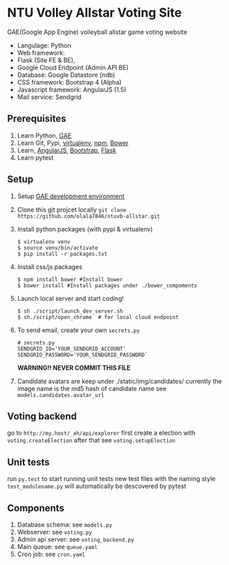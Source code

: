 # NTU Volley Allstar Voting Site
GAE(Google App Engine) volleyball allstar game voting website

* Langulage: Python
* Web framework:
 * Flask (Site FE & BE),
 * Google Cloud Endpoint (Admin API BE)
* Database: Google Datastore (ndb)
* CSS framework: Bootstrap 4 (Alpha)
* Javascript framework: AngularJS (1.5)
* Mail service: Sendgrid

## Prerequisites
1. Learn Python, [GAE][GAE]
2. Learn Git, Pypi, [virtualenv][virtualenv], [npm][npm], [Bower][Bower]
3. Learn, [AngularJS][AngularJS], [Bootstrap][Bootstrap], [Flask][Flask]
4. Learn pytest

## Setup
1. Setup [GAE development environment][GAE_PYTHON]
2. Clone this git projcet locally `git clone https://github.com/olala7846/ntuvb-allstar.git`
3. Install python packages (with pypi & virtualenv)

	```
	$ virtualenv venv
	$ source venv/bin/activate
	$ pip install -r packages.txt
	```
4. Install css/js packages

	```
	$ npm install bower #Install bower
	$ bower install #Install packages under ./bower_compoments
	```
5. Launch local server and start coding!

	```
	$ sh ./script/launch_dev_server.sh
	$ sh./script/open_chrome  # for local cloud endpoint
	```
6. To send email, create your own `secrets.py`

	```
	# secrets.py
	SENDGRID_ID='YOUR_SENDGRID_ACCOUNT'
	SENDGRID_PASSWORD='YOUR_SENDGRID_PASSWORD`
	```
	**WARNING!! NEVER COMMIT THIS FILE**

7. Candidate avatars are keep under ./static/img/candidates/
  currently the image name is the md5 hash of candidate name
  see `models.candidates.avatar_url`

## Voting backend

go to `http://my.host/_ah/api/explorer`
first create a election with `voting.createElection` after that
see `voting.setupElection`

## Unit tests
run `py.test` to start running unit tests
new test files with the naming style `test_modulename.py` will automatically be descovered by pytest

## Components
1. Database schema: see `models.py`
2. Webserver: see `voting.py`
3. Admin api server: see `voting_backend.py`
4. Main queue: see `queue.yaml`
5. Cron job: see `cron.yaml`


[GAE]: https://cloud.google.com/appengine/docs
[virtualenv]: http://docs.python-guide.org/en/latest/dev/virtualenvs/
[npm]: https://www.npmjs.com/
[Flask]: http://flask.pocoo.org/
[GAE_PYTHON]: https://cloud.google.com/appengine/docs/python/
[Bower]: http://bower.io/
[Bootstrap]: http://getbootstrap.com/
[AngularJS]: https://angularjs.org/
